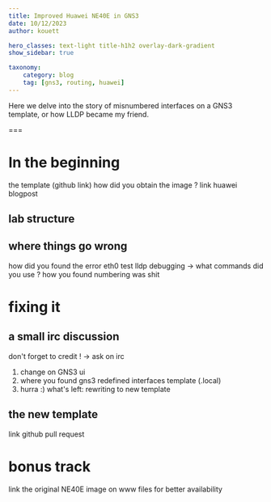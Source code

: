 ```yaml
---
title: Improved Huawei NE40E in GNS3
date: 10/12/2023
author: kouett

hero_classes: text-light title-h1h2 overlay-dark-gradient
show_sidebar: true

taxonomy:
    category: blog
    tag: [gns3, routing, huawei]
---
```


Here we delve into the story of misnumbered interfaces on a GNS3 template, or how LLDP became my friend.

===

# In the beginning

the template (github link)
how did you obtain the image ? link huawei blogpost

## lab structure

## where things go wrong
how did you found the error
eth0 test
lldp debugging -> what commands did you use ?
how you found numbering was shit

# fixing it

## a small irc discussion
don't forget to credit ! -> ask on irc

1. change on GNS3 ui
2. where you found gns3 redefined interfaces template (.local)
3. hurra :) what's left: rewriting to new template

## the new template

link github pull request

# bonus track
link the original NE40E image on www files
for better availability
